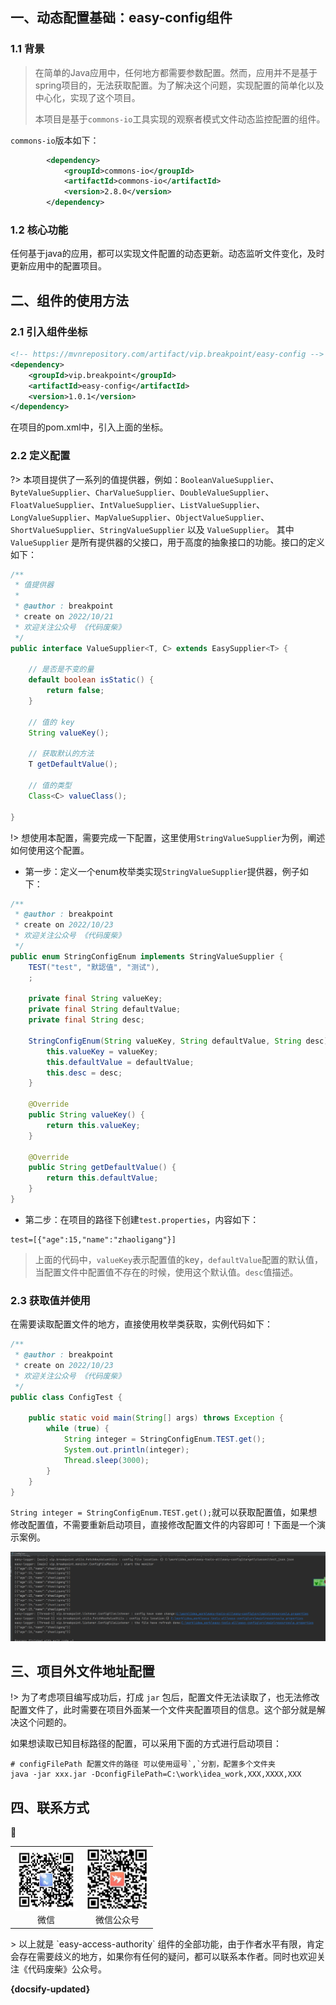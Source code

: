 

## 一、动态配置基础：easy-config组件

### 1.1 背景

> 在简单的Java应用中，任何地方都需要参数配置。然而，应用并不是基于spring项目的，无法获取配置。为了解决这个问题，实现配置的简单化以及中心化，实现了这个项目。
>
> 本项目是基于`commons-io`工具实现的观察者模式文件动态监控配置的组件。

`commons-io`版本如下：

```xml
        <dependency>
            <groupId>commons-io</groupId>
            <artifactId>commons-io</artifactId>
            <version>2.8.0</version>
        </dependency>
```

### 1.2 核心功能

任何基于java的应用，都可以实现文件配置的动态更新。动态监听文件变化，及时更新应用中的配置项目。

## 二、组件的使用方法

### 2.1 引入组件坐标

```xml
<!-- https://mvnrepository.com/artifact/vip.breakpoint/easy-config -->
<dependency>
    <groupId>vip.breakpoint</groupId>
    <artifactId>easy-config</artifactId>
    <version>1.0.1</version>
</dependency>

```

在项目的pom.xml中，引入上面的坐标。

### 2.2 定义配置

?> 本项目提供了一系列的值提供器，例如：`BooleanValueSupplier`、`ByteValueSupplier`、`CharValueSupplier`、`DoubleValueSupplier`、`FloatValueSupplier`、`IntValueSupplier`、`ListValueSupplier`、`LongValueSupplier`、`MapValueSupplier`、`ObjectValueSupplier`、`ShortValueSupplier`、`StringValueSupplier` 以及 `ValueSupplier`。 其中 `ValueSupplier` 是所有提供器的父接口，用于高度的抽象接口的功能。接口的定义如下：

```java
/**
 * 值提供器
 *
 * @author : breakpoint
 * create on 2022/10/21
 * 欢迎关注公众号 《代码废柴》
 */
public interface ValueSupplier<T, C> extends EasySupplier<T> {

    // 是否是不变的量
    default boolean isStatic() {
        return false;
    }

    // 值的 key
    String valueKey();

    // 获取默认的方法
    T getDefaultValue();

    // 值的类型
    Class<C> valueClass();

}
```

!> 想使用本配置，需要完成一下配置，这里使用`StringValueSupplier`为例，阐述如何使用这个配置。

* 第一步：定义一个enum枚举类实现`StringValueSupplier`提供器，例子如下：

```java
/**
 * @author : breakpoint
 * create on 2022/10/23
 * 欢迎关注公众号 《代码废柴》
 */
public enum StringConfigEnum implements StringValueSupplier {
    TEST("test", "默認值", "测试"),
    ;

    private final String valueKey;
    private final String defaultValue;
    private final String desc;

    StringConfigEnum(String valueKey, String defaultValue, String desc) {
        this.valueKey = valueKey;
        this.defaultValue = defaultValue;
        this.desc = desc;
    }

    @Override
    public String valueKey() {
        return this.valueKey;
    }

    @Override
    public String getDefaultValue() {
        return this.defaultValue;
    }
}

```

* 第二步：在项目的路径下创建`test.properties`，内容如下：

```properties
test=[{"age":15,"name":"zhaoligang"}]
```

> 上面的代码中，`valueKey`表示配置值的key，`defaultValue`配置的默认值，当配置文件中配置值不存在的时候，使用这个默认值。`desc`值描述。

### 2.3 获取值并使用

在需要读取配置文件的地方，直接使用枚举类获取，实例代码如下：

```java
/**
 * @author : breakpoint
 * create on 2022/10/23
 * 欢迎关注公众号 《代码废柴》
 */
public class ConfigTest {

    public static void main(String[] args) throws Exception {
        while (true) {
            String integer = StringConfigEnum.TEST.get();
            System.out.println(integer);
            Thread.sleep(3000);
        }
    }
}
```

`String integer = StringConfigEnum.TEST.get();`就可以获取配置值，如果想修改配置值，不需要重新启动项目，直接修改配置文件的内容即可！下面是一个演示案例。

![image-20221127183917037](pic/easy-config/image-20221127183917037.png)

## 三、项目外文件地址配置

!> 为了考虑项目编写成功后，打成 `jar` 包后，配置文件无法读取了，也无法修改配置文件了，此时需要在项目外面某一个文件夹配置项目的信息。这个部分就是解决这个问题的。

如果想读取已知目标路径的配置，可以采用下面的方式进行启动项目：

```shell
# configFilePath 配置文件的路径 可以使用逗号`,`分割，配置多个文件夹
java -jar xxx.jar -DconfigFilePath=C:\work\idea_work,XXX,XXXX,XXX
```





## 四、联系方式

🐘

<table>
  <tr>
    <td align="center">
      <a href="#">
        <img src="../pic/image-20220516083922821.png" width="100px;" alt="thanhtoan1196"/>
      </a>
      <br />
      <span>微信</span>
    </td>
    <td align="center">
      <a href="#">
        <img src="../pic/README/image-20221124084524936.png" width="100px;" alt="memset0"/>
      </a>
      <br />
      <span>微信公众号</span>
    </td>
  </tr>
</table>
>  以上就是 `easy-access-authority` 组件的全部功能，由于作者水平有限，肯定会存在需要歧义的地方，如果你有任何的疑问，都可以联系本作者。同时也欢迎关注《代码废柴》公众号。

**{docsify-updated}** 

